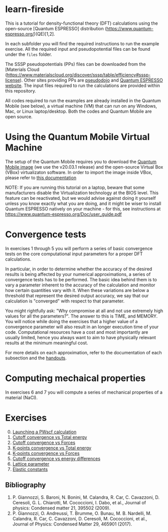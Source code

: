 # learn-fireside

This is a tutorial for density-functional theory (DFT) calculations using the open-source [Quantum ESPRESSO] distribution (https://www.quantum-espresso.org/)(QE)[1,2].

In each subfolder you will find the required instructions to run the example exercise. All the required input and pseudopotential files can be found under the ```files``` folder.

The SSSP pseudopotentials (PPs) files can be downloaded from the [Materials Cloud (https://www.materialscloud.org/discover/sssp/table/efficiency#sssp-license). Other sites providing PPs are [pseudodojo](http://www.pseudo-dojo.org/) and [Quantum ESPRESSO website](https://www.quantum-espresso.org/pseudopotentials). The input files required to run the calculations are provided within this repository.

All codes required to run the examples are already installed in the Quantum Mobile (see below), a virtual machine (VM) that can run on any Windows, Mac, or Linux laptop/desktop. Both the codes and Quantum Mobile are open source. 

# Using the Quantum Mobile Virtual Machine

The setup of the Quantum Mobile requires you to download the [Quantum Mobile image](https://github.com/marvel-nccr/quantum-mobile/releases/) (we use the v20.03.1 release) and the open-source Virtual Box (VBox) virtualizaton software.   In order to import the image inside VBox, please refer to [this documentation](https://docs.oracle.com/cd/E26217_01/E26796/html/qs-import-vm.html)

NOTE: If you are running this tutorial on a laptop, beware that some manufacturers disable the Virtualization technology at the BIOS level. This feature can be reactivated, but we would advise against doing it yourself unless you know exactly what you are doing, and it might be wiser to install Quantum ESPRESSO natively on your machine - for this, see instructions at https://www.quantum-espresso.org/Doc/user_guide.pdf

# Convergence tests

In exercises 1 through 5 you will perform a series of basic convergence tests on the core computational input parameters for a proper DFT calculations.

In particular, in order to determine whether the accuracy of the desired results is being affected by your numerical approximations, a series of convergence tests has to be performed. The basic idea behind them is to vary a parameter inherent to the accuracy of the calculation and monitor how certain quantities vary with it. When these variations are below a threshold that represent the desired output accuracy, we say that our calculation is "converged" with respect to that parameter.

You might rightfully ask: "Why compromise at all and not use extremely high values for all the parameters?". The answer to this is TIME, and MEMORY. You will notice while doing the exercises that a higher value of a convergence parameter will also result in an longer execution time of your code. Computational resources have a cost and most importantly are usually limited, hence you always want to aim to have physically relevant results at the minimum meaningful cost.

For more details on each approximation, refer to the documentation of each subsection and the [handouts](files/handouts.pdf).

# Computing mechaical properties

In exercises 6 and 7 you will compute a series of mechanical properties of a material (NaCl).

# Exercises

0. [Launching a PWscf calculation](0_initial_tests/README.md)
1. [Cutoff convergence vs Total energy](1_basic_convergence_ecut_vs_etot/README.md)
2. [Cutoff convergence vs Forces](2_basic_convergence_ecut_vs_forces/README.md)
3. [K-points convergence vs Total energy](3_basic_convergence_kpt_vs_etot/README.md)
4. [K-points convergence vs Forces](4_basic_convergence_kpt_vs_forces/README.md)
5. [Cutoff convergence vs energy differences](5_basic_convergence_ecut_vs_ediff/README.md)
6. [Lattice parameter](6_mechanical_properties_lattice_param/README.md)
7. [Elastic constants](7_mechanical_properties_elastic_constants/README.md)

## Bibliography
1. P. Giannozzi, S. Baroni, N. Bonini, M. Calandra, R. Car, C. Cavazzoni, D. Ceresoli, G. L. Chiarotti, M. Cococcioni, I. Dabo, et al., Journal of physics: Condensed matter 21, 395502 (2009).
2. P. Giannozzi, O. Andreussi, T. Brumme, O. Bunau, M. B. Nardelli, M. Calandra, R. Car, C. Cavazzoni, D. Ceresoli, M. Cococcioni, et al., Journal of Physics: Condensed Matter 29, 465901 (2017).
